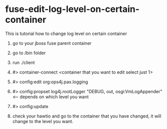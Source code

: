 # fuse-edit-log-level-on-certain-container
This is tutorial how to change log level on certain container

1. go to your jboss fuse parent container

2. go to /bin folder

3. run ./client

4. #> container-connect <container that you want to edit select just 1>

5. #> config:edit org:ops4j.pax.logging

6. #> config:propset log4j.rootLogger "DEBUG, out, osgi:VmLogAppender" <-- depends on which level you want

7. #> config:update

8. check your hawtio and go to the container that you have changed, it will change to the level you want.
